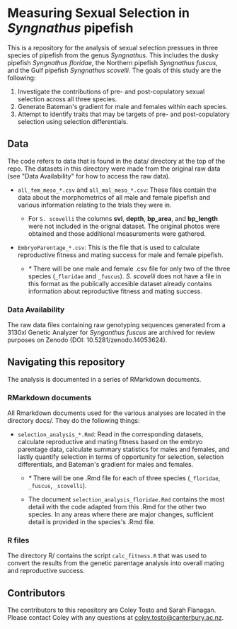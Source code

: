 # Measuring Sexual Selection in _Syngnathus_ pipefish

This is a repository for the analysis of sexual selection pressues in three species of pipefish from the genus _Syngnathus_. This includes the dusky pipefish _Syngnathus floridae_, the Northern pipefish _Syngnathus fuscus_, and the Gulf pipefish _Syngnathus scovelli_. The goals of this study are the following:

  1. Investigate the contributions of pre- and post-copulatory sexual selection across all three species.
  2. Generate Bateman's gradient for male and females within each species.
  3. Attempt to identify traits that may be targets of pre- and post-copulatory selection using selection differentials.

## Data
The code refers to data that is found in the data/ directory at the top of the repo. The datasets in this directory were made from the original raw data (see "Data Availability" for how to access the raw data).

  - `all_fem_meso_*.csv` and `all_mal_meso_*.csv`: These files contain the data about the morphometrics of all male and female pipefish and various information relating to the trials they were in.
     
     - For `S. scovelli` the columns **svl**, **depth**, **bp_area**, and **bp_length** were not included in the orignal dataset. The original photos were obtained and those additional measurements were gathered.   

  - `EmbryoParentage_*.csv`: This is the file that is used to calculate reproductive fitness and mating success for male and female pipefish.
    
      - _*_ There will be one male and female .csv file for only two of the three species (`_floridae` and `_fuscus`). _S. scovelli_ does not have a file in this format as the publically accesible dataset already contains information about reproductive fitness and mating success. 

### Data Availability
The raw data files containing raw genotyping sequences generated from a 3130xl Genetic Analyzer for _Synganthus fuscus_ are archived for review purposes on Zenodo (DOI: 10.5281/zenodo.14053624).

## Navigating this repository
The analysis is documented in a series of RMarkdown documents.

### RMarkdown documents
All Rmarkdown documents used for the various analyses are located in the directory docs/. They do the following things:

  - `selection_analysis_*.Rmd`: Read in the corresponding datasets, calculate reproductive and mating fitness based on the embryo parentage data, calculate summary statistics for males and females, and lastly quantify selection in terms of opportunity for selection, selection differentials, and Bateman's gradient for males and females.
    
      - _*_ There will be one .Rmd file for each of three species (`_floridae`, `_fuscus`, `_scovelli`).
        
      - The document `selection_analysis_floridae.Rmd` contains the most detail with the code adapted from this .Rmd for the other two species. In any areas where there are major changes, sufficient detail is provided in the species's .Rmd file.

### R files
The directory R/ contains the script `calc_fitness.R` that was used to convert the results from the genetic parentage analysis into overall mating and reproductive success.

## Contributors
The contributors to this repository are Coley Tosto and Sarah Flanagan. Please contact Coley with any questions at coley.tosto@canterbury.ac.nz.
